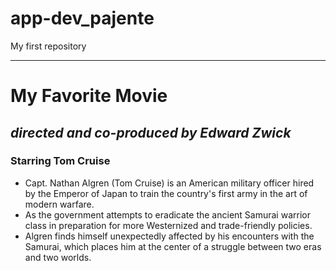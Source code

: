 # app-dev_pajente
My first repository

***
# **My Favorite Movie**
## *directed and co-produced by Edward Zwick*
### Starring Tom Cruise

- Capt. Nathan Algren (Tom Cruise) is an American military officer hired by the Emperor of Japan to train the country's first army in the art of modern warfare.
- As the government attempts to eradicate the ancient Samurai warrior class in preparation for more Westernized and trade-friendly policies.
- Algren finds himself unexpectedly affected by his encounters with the Samurai, which places him at the center of a struggle between two eras and two worlds.
